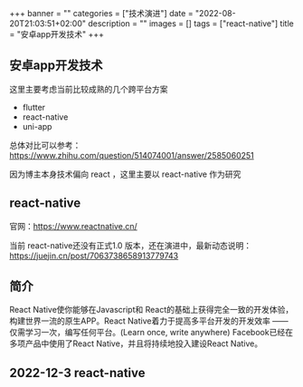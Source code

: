 +++
banner = ""
categories = ["技术演进"]
date = "2022-08-20T21:03:51+02:00"
description = ""
images = []
tags = ["react-native"]
title = "安卓app开发技术"
+++
## 安卓app开发技术 
这里主要考虑当前比较成熟的几个跨平台方案

* flutter 
* react-native
* uni-app

总体对比可以参考：https://www.zhihu.com/question/514074001/answer/2585060251

因为博主本身技术偏向 react ，这里主要以 react-native 作为研究

## react-native

官网：https://www.reactnative.cn/

当前 react-native还没有正式1.0 版本，还在演进中，最新动态说明：https://juejin.cn/post/7063738658913779743

## 简介

React Native使你能够在Javascript和 React的基础上获得完全一致的开发体验，构建世界一流的原生APP。React Native着力于提高多平台开发的开发效率 —— 仅需学习一次，编写任何平台。(Learn once, write anywhere) Facebook已经在多项产品中使用了React Native，并且将持续地投入建设React Native。

## 2022-12-3 react-native

